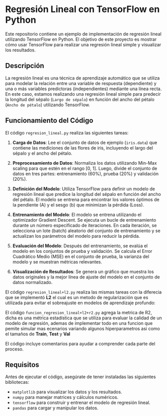 # Regresión Lineal con TensorFlow en Python

Este repositorio contiene un ejemplo de implementación de regresión lineal utilizando TensorFlow en Python. El objetivo de este proyecto es mostrar cómo usar TensorFlow para realizar una regresión lineal simple y visualizar los resultados.

## Descripción

La regresión lineal es una técnica de aprendizaje automático que se utiliza para modelar la relación entre una variable de respuesta (dependiente) y una o más variables predictoras (independientes) mediante una línea recta. En este caso, estamos realizando una regresión lineal simple para predecir la longitud del sépalo (`Largo de sépalo`) en función del ancho del pétalo (`Ancho de pétalo`) utilizando TensorFlow.


## Funcionamiento del Código

El código `regresion_lineal.py` realiza las siguientes tareas:

1. **Carga de Datos**: Lee el conjunto de datos de ejemplo (`iris.data`) que contiene las mediciones de las flores de iris, incluyendo el largo del sépalo y el ancho del pétalo.

2. **Preprocesamiento de Datos**: Normaliza los datos utilizando Min-Max scaling para que estén en el rango [0, 1]. Luego, divide el conjunto de datos en tres partes: entrenamiento (60%), prueba (20%) y validación (20%).

3. **Definición del Modelo**: Utiliza TensorFlow para definir un modelo de regresión lineal que predice la longitud del sépalo en función del ancho del pétalo. El modelo se entrena para encontrar los valores óptimos de la pendiente (A) y el sesgo (b) que minimizan la pérdida (Loss).

4. **Entrenamiento del Modelo**: El modelo se entrena utilizando el optimizador Gradient Descent. Se ejecuta un bucle de entrenamiento durante un número especificado de iteraciones. En cada iteración, se selecciona un lote (batch) aleatorio del conjunto de entrenamiento y se actualizan los parámetros del modelo para reducir la pérdida.

5. **Evaluación del Modelo**: Después del entrenamiento, se evalúa el modelo en los conjuntos de prueba y validación. Se calcula el Error Cuadrático Medio (MSE) en el conjunto de prueba, la varianza del modelo y se muestran métricas relevantes.

6. **Visualización de Resultados**: Se genera un gráfico que muestra los datos originales y la mejor línea de ajuste del modelo en el conjunto de datos normalizado.

El código `regresion_lineal+l2.py` realiza las mismas tareas con la diferecia que se implementó **L2** el cual es un metodo de regularización que es utilizada para evitar el sobreajuste en modelos de aprendizaje profundo:

El código `funcion_regresion_lineal+l2+r2.py` agrega la metrica de R2, dicha es una métrica estadística que se utiliza para evaluar la calidad de un modelo de regresión, ademas de implementar todo en una funcion que pemite simular mas ecenarios variando algunos hiperparametros asi como el tamaños de **Train**, **Test** y **Val**


El código incluye comentarios para ayudar a comprender cada parte del proceso.
## Requisitos

Antes de ejecutar el código, asegúrate de tener instaladas las siguientes bibliotecas:

- `matplotlib` para visualizar los datos y los resultados.
- `numpy` para manejar matrices y cálculos numéricos.
- `tensorflow` para construir y entrenar el modelo de regresión lineal.
- `pandas` para cargar y manipular los datos.
